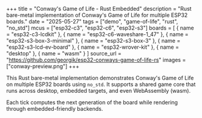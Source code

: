 +++
title = "Conway's Game of Life - Rust Embedded"
description = "Rust bare-metal implementation of Conway's Game of Life for multiple ESP32 boards."
date = "2025-05-27"
tags = ["demo", "game-of-life", "rust", "no_std"]
mcus = ["esp32-c3", "esp32-c6", "esp32-s3"]
boards = [
    { name = "esp32-c3-lcdkit" },
    { name = "esp32-c6-waveshare-1_47" },
    { name = "esp32-s3-box-3-minimal" },
    { name = "esp32-s3-box-3" },
    { name = "esp32-s3-lcd-ev-board" },
    { name = "esp32-wrover-kit" },
    { name = "desktop" },
    { name = "wasm" }
]
source_url = "https://github.com/georgik/esp32-conways-game-of-life-rs"
images = ["conway-preview.png"]
+++

This Rust bare-metal implementation demonstrates Conway's Game of Life on multiple ESP32 boards using `no_std`. It supports a shared game core that runs across desktop, embedded targets, and even WebAssembly (wasm).

Each tick computes the next generation of the board while rendering through embedded-friendly backends.